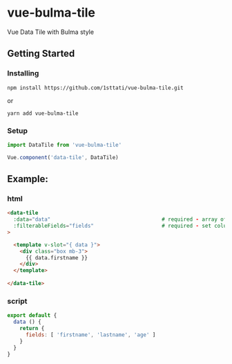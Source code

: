 # vue-bulma-tile
Vue Data Tile with Bulma style

## Getting Started
### Installing
```
npm install https://github.com/1sttati/vue-bulma-tile.git
```
or
```
yarn add vue-bulma-tile
```

### Setup
```js
import DataTile from 'vue-bulma-tile'

Vue.component('data-tile', DataTile)
```

## Example:

### html
```html
<data-tile
  :data="data"                                    # required - array of data
  :filterableFields="fields"                      # required - set columns
>

  <template v-slot="{ data }">
    <div class="box mb-3">
      {{ data.firstname }}
    </div>
  </template>
  
</data-tile>
```

### script
```js
export default {
  data () {
    return {
      fields: [ 'firstname', 'lastname', 'age' ]
    }
  }
}
```
